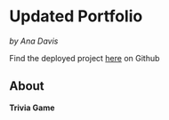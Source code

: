 # Updated Portfolio
*by Ana Davis*

Find the deployed project [here](https://anaceci01.github.io/updated-portfolio/) on Github

## About
**Trivia Game**
